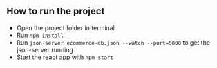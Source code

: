 ## How to run the project
- Open the project folder in terminal
- Run `npm install`
- Run `json-server ecommerce-db.json --watch --port=5000` to get the json-server running
- Start the react app with `npm start`